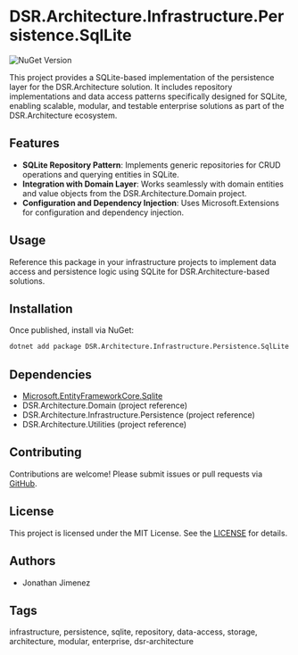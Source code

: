 # DSR.Architecture.Infrastructure.Persistence.SqlLite

![NuGet Version](https://img.shields.io/nuget/v/Dsr.Architecture.Infrastructure.Persistence.SqlLite?style=flat-square)

This project provides a SQLite-based implementation of the persistence layer for the DSR.Architecture solution. It includes repository implementations and data access patterns specifically designed for SQLite, enabling scalable, modular, and testable enterprise solutions as part of the DSR.Architecture ecosystem.

## Features

- **SQLite Repository Pattern**: Implements generic repositories for CRUD operations and querying entities in SQLite.
- **Integration with Domain Layer**: Works seamlessly with domain entities and value objects from the DSR.Architecture.Domain project.
- **Configuration and Dependency Injection**: Uses Microsoft.Extensions for configuration and dependency injection.

## Usage

Reference this package in your infrastructure projects to implement data access and persistence logic using SQLite for DSR.Architecture-based solutions.

## Installation

Once published, install via NuGet:

```bash
dotnet add package DSR.Architecture.Infrastructure.Persistence.SqlLite
```

## Dependencies

- [Microsoft.EntityFrameworkCore.Sqlite](https://www.nuget.org/packages/Microsoft.EntityFrameworkCore.Sqlite/)
- DSR.Architecture.Domain (project reference)
- DSR.Architecture.Infrastructure.Persistence (project reference)
- DSR.Architecture.Utilities (project reference)

## Contributing

Contributions are welcome! Please submit issues or pull requests via [GitHub](https://github.com/RockerInt/DSR.Architecture).

## License

This project is licensed under the MIT License. See the [LICENSE](https://github.com/RockerInt/DSR.Architecture/LICENSE) for details.

## Authors

- Jonathan Jimenez

## Tags

infrastructure, persistence, sqlite, repository, data-access, storage, architecture, modular, enterprise, dsr-architecture
